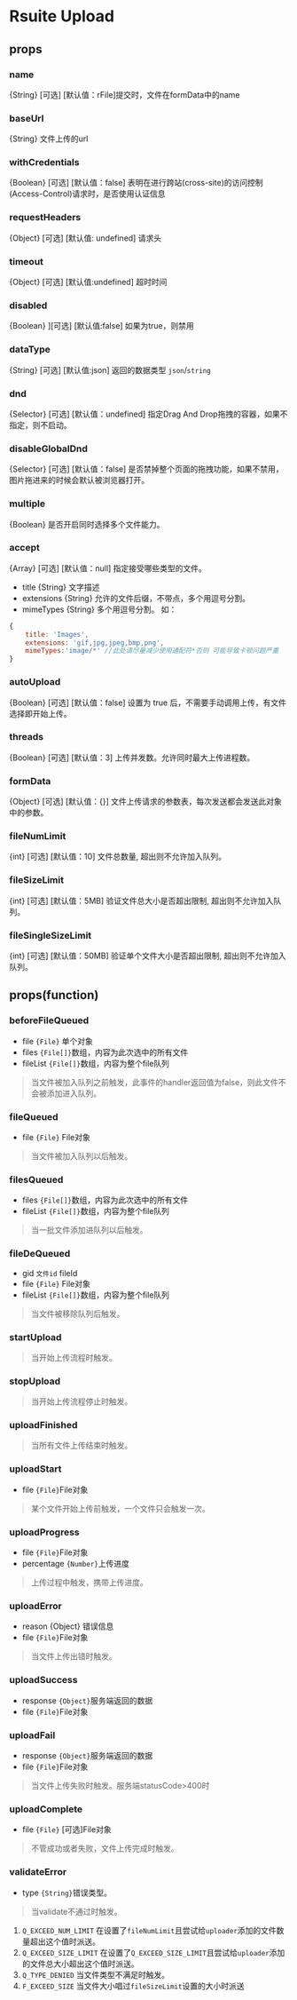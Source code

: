 # Rsuite Upload
## props
### name
{String} [可选] [默认值：rFile]提交时，文件在formData中的name
### baseUrl
{String} 文件上传的url
### withCredentials
{Boolean} [可选] [默认值：false] 表明在进行跨站(cross-site)的访问控制(Access-Control)请求时，是否使用认证信息
### requestHeaders
{Object} [可选] [默认值: undefined] 请求头
### timeout
{Object} [可选] [默认值:undefined] 超时时间
### disabled
{Boolean} ][可选] [默认值:false] 如果为true，则禁用
### dataType
{String} [可选] [默认值:json] 返回的数据类型 `json`/`string`
### dnd
{Selector} [可选] [默认值：undefined] 指定Drag And Drop拖拽的容器，如果不指定，则不启动。
### disableGlobalDnd
{Selector} [可选] [默认值：false] 是否禁掉整个页面的拖拽功能，如果不禁用，图片拖进来的时候会默认被浏览器打开。
### multiple
{Boolean} 是否开启同时选择多个文件能力。
### accept
{Array} [可选] [默认值：null] 指定接受哪些类型的文件。
- title {String} 文字描述
- extensions {String} 允许的文件后缀，不带点，多个用逗号分割。
- mimeTypes {String} 多个用逗号分割。
如：
```javascript
{
    title: 'Images',
    extensions: 'gif,jpg,jpeg,bmp,png',
    mimeTypes:'image/*' //此处请尽量减少使用通配符*否则 可能导致卡顿问题严重
}
```

### autoUpload
{Boolean} [可选] [默认值：false] 设置为 true 后，不需要手动调用上传，有文件选择即开始上传。
### threads
{Boolean} [可选] [默认值：3] 上传并发数。允许同时最大上传进程数。
### formData
{Object} [可选] [默认值：{}] 文件上传请求的参数表，每次发送都会发送此对象中的参数。
### fileNumLimit
{int} [可选] [默认值：10] 文件总数量, 超出则不允许加入队列。
### fileSizeLimit
{int} [可选] [默认值：5MB] 验证文件总大小是否超出限制, 超出则不允许加入队列。
### fileSingleSizeLimit
{int} [可选] [默认值：50MB] 验证单个文件大小是否超出限制, 超出则不允许加入队列。
## props(function)
### beforeFileQueued
- file `{File}` 单个对象
- files `{File[]}`数组，内容为此次选中的所有文件
- fileList `{File[]}`数组，内容为整个file队列

> 当文件被加入队列之前触发，此事件的handler返回值为false，则此文件不会被添加进入队列。

### fileQueued
- file `{File}` File对象

> 当文件被加入队列以后触发。

### filesQueued
- files `{File[]}`数组，内容为此次选中的所有文件
- fileList `{File[]}`数组，内容为整个file队列

> 当一批文件添加进队列以后触发。

### fileDeQueued
- gid `文件id` fileId
- file `{File}` File对象
- fileList `{File[]}`数组，内容为整个file队列

> 当文件被移除队列后触发。

### startUpload
> 当开始上传流程时触发。

### stopUpload
> 当开始上传流程停止时触发。

### uploadFinished
> 当所有文件上传结束时触发。

### uploadStart
- file `{File}`File对象

> 某个文件开始上传前触发，一个文件只会触发一次。

### uploadProgress
- file `{File}`File对象
- percentage `{Number}`上传进度

> 上传过程中触发，携带上传进度。

### uploadError
- reason {Object} 错误信息
- file `{File}`File对象

> 当文件上传出错时触发。

### uploadSuccess
- response `{Object}`服务端返回的数据
- file `{File}`File对象

### uploadFail 
- response `{Object}`服务端返回的数据
- file `{File}`File对象

> 当文件上传失败时触发。服务端statusCode>400时

### uploadComplete
- file `{File}` [可选]File对象

> 不管成功或者失败，文件上传完成时触发。

### validateError
- type `{String}`错误类型。

> 当validate不通过时触发。

1. `Q_EXCEED_NUM_LIMIT` 在设置了`fileNumLimit`且尝试给`uploader`添加的文件数量超出这个值时派送。
2. `Q_EXCEED_SIZE_LIMIT` 在设置了`Q_EXCEED_SIZE_LIMIT`且尝试给`uploader`添加的文件总大小超出这个值时派送。
3. `Q_TYPE_DENIED` 当文件类型不满足时触发。
4. `F_EXCEED_SIZE` 当文件大小唱过`fileSizeLimit`设置的大小时派送

